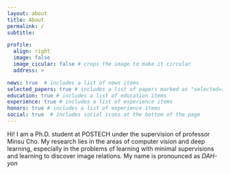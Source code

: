 ```yaml
---
layout: about
title: About
permalink: /
subtitle:

profile:
  align: right
  image: false
  image_cicular: false # crops the image to make it circular
  address: >

news: true  # includes a list of news items
selected_papers: true # includes a list of papers marked as "selected={true}"
education: true # includes a list of education items
experience: true # includes a list of experience items
honors: true # includes a list of experience items
social: true  # includes social icons at the bottom of the page
---
```


Hi! I am a Ph.D. student at POSTECH under the supervision of professor Minsu Cho. My research lies in the areas of computer vision and deep learning, especially in the problems of learning with minimal supervisions and learning to discover image relations.
My name is pronounced as *DAH-yon* 
